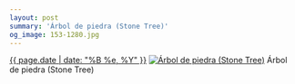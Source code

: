 ```yaml
---
layout: post
summary: 'Árbol de piedra (Stone Tree)'
og_image: 153-1280.jpg
---
```


<p>
  <time><a href="/153">{{ page.date | date: "%B %e, %Y" }}</a></time>
  <a href="/153"><img src="{{ site.assets_url }}/153-640.jpg" srcset="{{ site.assets_url }}/153-1280.jpg 1280w, {{ site.assets_url }}/153-960.jpg 960w, {{ site.assets_url }}/153-640.jpg 640w, {{ site.assets_url }}/153-320.jpg 320w" sizes="(min-width: 700px) 50vw, calc(100vw - 2rem)" alt="Árbol de piedra (Stone Tree)" /></a>
  <span>Árbol de piedra (Stone Tree)</span>
</p>

